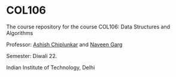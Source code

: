 # COL106

The course repository for the course COL106: Data Structures and Algorithms

Professor: [Ashish Chiplunkar](https://www.cse.iitd.ac.in/~ashichc/) and [Naveen Garg](https://www.cse.iitd.ac.in/~naveen/)

Semester: Diwali 22.

Indian Institute of Technology, Delhi 
